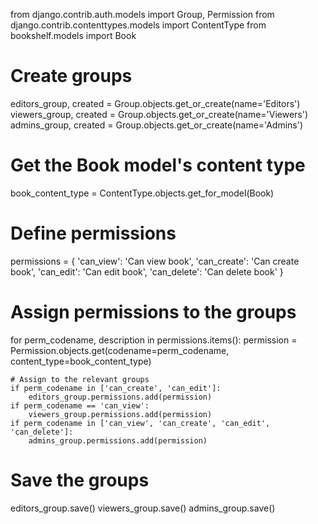from django.contrib.auth.models import Group, Permission
from django.contrib.contenttypes.models import ContentType
from bookshelf.models import Book

# Create groups
editors_group, created = Group.objects.get_or_create(name='Editors')
viewers_group, created = Group.objects.get_or_create(name='Viewers')
admins_group, created = Group.objects.get_or_create(name='Admins')

# Get the Book model's content type
book_content_type = ContentType.objects.get_for_model(Book)

# Define permissions
permissions = {
    'can_view': 'Can view book',
    'can_create': 'Can create book',
    'can_edit': 'Can edit book',
    'can_delete': 'Can delete book'
}

# Assign permissions to the groups
for perm_codename, description in permissions.items():
    permission = Permission.objects.get(codename=perm_codename, content_type=book_content_type)
    
    # Assign to the relevant groups
    if perm_codename in ['can_create', 'can_edit']:
        editors_group.permissions.add(permission)
    if perm_codename == 'can_view':
        viewers_group.permissions.add(permission)
    if perm_codename in ['can_view', 'can_create', 'can_edit', 'can_delete']:
        admins_group.permissions.add(permission)

# Save the groups
editors_group.save()
viewers_group.save()
admins_group.save()
